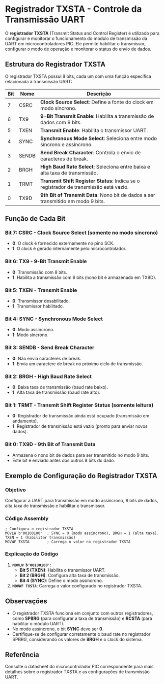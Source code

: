 # Registrador TXSTA - Controle da Transmissão UART

O **registrador TXSTA** (Transmit Status and Control Register) é utilizado para configurar e monitorar o funcionamento do módulo de transmissão da UART em microcontroladores PIC. Ele permite habilitar o transmissor, configurar o modo de operação e monitorar o status do envio de dados.

## Estrutura do Registrador TXSTA

O registrador TXSTA possui 8 bits, cada um com uma função específica relacionada à transmissão UART:

| **Bit** | **Nome**   | **Descrição**                                                                 |
|---------|------------|-----------------------------------------------------------------------------|
| 7       | CSRC       | **Clock Source Select**: Define a fonte do clock em modo síncrono.            |
| 6       | TX9        | **9-Bit Transmit Enable**: Habilita a transmissão de dados com 9 bits.        |
| 5       | TXEN       | **Transmit Enable**: Habilita o transmissor UART.                             |
| 4       | SYNC       | **Synchronous Mode Select**: Seleciona entre modo síncrono e assíncrono.      |
| 3       | SENDB      | **Send Break Character**: Controla o envio de caracteres de break.            |
| 2       | BRGH       | **High Baud Rate Select**: Seleciona entre baixa e alta taxa de transmissão.  |
| 1       | TRMT       | **Transmit Shift Register Status**: Indica se o registrador de transmissão está vazio. |
| 0       | TX9D       | **9th Bit of Transmit Data**: Nono bit de dados a ser transmitido em modo 9 bits. |

## Função de Cada Bit

### Bit 7: CSRC - Clock Source Select (somente no modo síncrono)
- **0**: O clock é fornecido externamente no pino SCK.
- **1**: O clock é gerado internamente pelo microcontrolador.

### Bit 6: TX9 - 9-Bit Transmit Enable
- **0**: Transmissão com 8 bits.
- **1**: Habilita a transmissão com 9 bits (nono bit é armazenado em TX9D).

### Bit 5: TXEN - Transmit Enable
- **0**: Transmissor desabilitado.
- **1**: Transmissor habilitado.

### Bit 4: SYNC - Synchronous Mode Select
- **0**: Modo assíncrono.
- **1**: Modo síncrono.

### Bit 3: SENDB - Send Break Character
- **0**: Não envia caracteres de break.
- **1**: Envia um caractere de break no próximo ciclo de transmissão.

### Bit 2: BRGH - High Baud Rate Select
- **0**: Baixa taxa de transmissão (baud rate baixo).
- **1**: Alta taxa de transmissão (baud rate alto).

### Bit 1: TRMT - Transmit Shift Register Status (somente leitura)
- **0**: Registrador de transmissão ainda está ocupado (transmissão em andamento).
- **1**: Registrador de transmissão está vazio (pronto para enviar novos dados).

### Bit 0: TX9D - 9th Bit of Transmit Data
- Armazena o nono bit de dados para ser transmitido no modo 9 bits.
- Este bit é enviado antes dos outros 8 bits do dado.

## Exemplo de Configuração do Registrador TXSTA

### Objetivo
Configurar a UART para transmissão em modo assíncrono, 8 bits de dados, alta taxa de transmissão e habilitar o transmissor.

### Código Assembly
```assembly
; Configura o registrador TXSTA
MOVLW b'00100100'  ; SYNC = 0 (modo assíncrono), BRGH = 1 (alta taxa), TXEN = 1 (habilitar transmissão)
MOVWF TXSTA        ; Carrega o valor no registrador TXSTA
```

### Explicação do Código
1. **`MOVLW b'00100100'`**:
   - **Bit 5 (TXEN)**: Habilita o transmissor UART.
   - **Bit 2 (BRGH)**: Configura alta taxa de transmissão.
   - **Bit 4 (SYNC)**: Define o modo assíncrono.
2. **`MOVWF TXSTA`**: Carrega o valor configurado no registrador TXSTA.

## Observações
- O registrador TXSTA funciona em conjunto com outros registradores, como **SPBRG** (para configurar a taxa de transmissão) e **RCSTA** (para habilitar o módulo UART).
- No modo assíncrono, o bit **SYNC** deve ser **0**.
- Certifique-se de configurar corretamente o baud rate no registrador SPBRG, considerando os valores de **BRGH** e o clock do sistema.

## Referência
Consulte o datasheet do microcontrolador PIC correspondente para mais detalhes sobre o registrador TXSTA e as configurações de transmissão UART.
